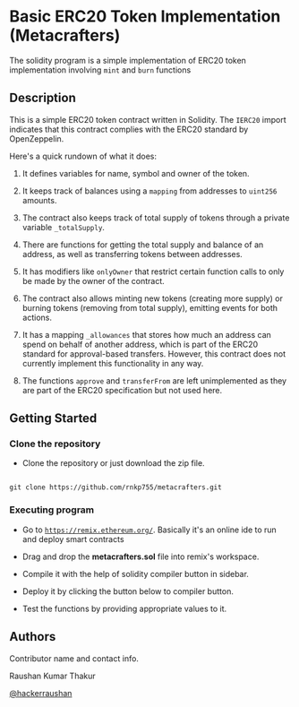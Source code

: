 # Basic ERC20 Token Implementation (Metacrafters)

The solidity program is a simple implementation of ERC20 token implementation involving `mint` and `burn` functions


## Description

  

This is a simple ERC20 token contract written in Solidity. The `IERC20` import indicates that this contract complies with the ERC20 standard by OpenZeppelin. 

Here's a quick rundown of what it does:

1. It defines variables for name, symbol and owner of the token.

2. It keeps track of balances using a `mapping` from addresses to `uint256` amounts.

3. The contract also keeps track of total supply of tokens through a private variable `_totalSupply`.

4. There are functions for getting the total supply and balance of an address, as well as transferring tokens between addresses. 

5. It has modifiers like `onlyOwner` that restrict certain function calls to only be made by the owner of the contract.

6. The contract also allows minting new tokens (creating more supply) or burning tokens (removing from total supply), emitting events for both actions. 

7. It has a mapping `_allowances` that stores how much an address can spend on behalf of another address, which is part of the ERC20 standard for approval-based transfers. However, this contract does not currently implement this functionality in any way.

8. The functions `approve` and `transferFrom` are left unimplemented as they are part of the ERC20 specification but not used here.





## Getting Started

  

### Clone the repository

  

* Clone the repository or just download the zip file.

```

git clone https://github.com/rnkp755/metacrafters.git

```

  

### Executing program

  

* Go to [```https://remix.ethereum.org/```](https://remix.ethereum.org/). Basically it's an online ide to run and deploy smart contracts

* Drag and drop the **metacrafters.sol** file into remix's workspace.

* Compile it with the help of solidity compiler button in sidebar.

* Deploy it by clicking the button below to compiler button.

* Test the functions by providing appropriate values to it.

  

## Authors

  

Contributor name and contact info.

  

Raushan Kumar Thakur

[@hackerraushan](https://linkedin.com/in/hackerraushan)